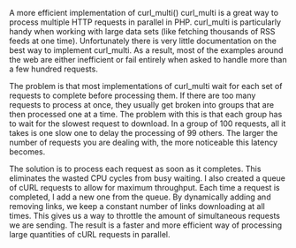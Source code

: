 A more efficient implementation of curl\_multi()
curl\_multi is a great way to process multiple HTTP requests in parallel in PHP. curl\_multi is particularly handy when working with large data sets (like fetching thousands of RSS feeds at one time). Unfortunately there is very little documentation on the best way to implement curl\_multi. As a result, most of the examples around the web are either inefficient or fail entirely when asked to handle more than a few hundred requests.

The problem is that most implementations of curl\_multi wait for each set of requests to complete before processing them. If there are too many requests to process at once, they usually get broken into groups that are then processed one at a time. The problem with this is that each group has to wait for the slowest request to download. In a group of 100 requests, all it takes is one slow one to delay the processing of 99 others. The larger the number of requests you are dealing with, the more noticeable this latency becomes.

The solution is to process each request as soon as it completes. This eliminates the wasted CPU cycles from busy waiting. I also created a queue of cURL requests to allow for maximum throughput. Each time a request is completed, I add a new one from the queue. By dynamically adding and removing links, we keep a constant number of links downloading at all times. This gives us a way to throttle the amount of simultaneous requests we are sending. The result is a faster and more efficient way of processing large quantities of cURL requests in parallel.